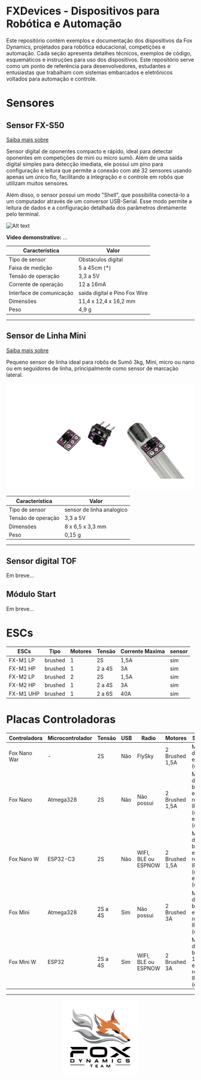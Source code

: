 # FXDevices - Dispositivos para Robótica e Automação

Este repositório contém exemplos e documentação dos dispositivos da Fox Dynamics, projetados para robótica educacional, competições e automação. Cada seção apresenta detalhes técnicos, exemplos de código, esquemáticos e instruções para uso dos dispositivos. Este repositório serve como um ponto de referência para desenvolvedores, estudantes e entusiastas que trabalham com sistemas embarcados e eletrônicos voltados para automação e controle.
<!--Sensores, modulos e placas controladoras da Fox Dynamics.-->

<!--
## Índice

- [Dispositivo 1: Sensor Mini Sumo](#Dispositivo-1:-Sensor-Mini-Sumo)
- [Dispositivo 2: Módulo Start](#Dispositivo-2:-Módulo-Start)
- [Dispositivo 3: Sensor de Linha Mini Sumo](#Dispositivo-3:-Sensor-de-linha-mini-sumo)
- [Dispositivo 4: ESC 2 motores Brushed](#Dispositivo-4:-ESC-2-motores-Brushed)
---
-->

# Sensores

## Sensor FX-S50

[Saiba mais sobre](./Sensor_FXS50/README.md)

Sensor digital de oponentes compacto e rápido, ideal para detectar oponentes em competições de mini ou micro sumô. Além de uma saída digital simples para detecção imediata, ele possui um pino para configuração e leitura que permite a conexão com até 32 sensores usando apenas um único fio, facilitando a integração e o controle em robôs que utilizam muitos sensores.

Além disso, o sensor possui um modo "Shell", que possibilita conectá-lo a um computador através de um conversor USB-Serial. Esse modo permite a leitura de dados e a configuração detalhada dos parâmetros diretamente pelo terminal.

![Alt text](Sensor_FXS50/imagens/frente.png)

**Video demonstrativo:** ...  

| Característica         | Valor                 |
|------------------------|-----------------------|
| Tipo de sensor         | Obstaculos digital     |
| Faixa de medição       | 5 a 45cm (*)  |
| Tensão de operação     | 3,3 a 5V      |
| Corrente de operação   | 12 a 16mA     |
| Interface de comunicação | saida digital e Pino Fox Wire |
| Dimensões                | 11,4 x 12,4 x 16,2 mm    |
| Peso        | 4,9 g  |

---

## Sensor de Linha Mini

[Saiba mais sobre](./Sensor_linha/README.md)

Pequeno sensor de linha ideal para robôs de Sumô 3kg, Mini, micro ou nano ou em seguidores de linha, principalmente como sensor de marcação lateral.

![Alt text](Sensor_linha/imagens/sensor_linha.png)

| Característica         | Valor                 |
|------------------------|-----------------------|
| Tipo de sensor         | sensor de linha analogico  |
| Tensão de operação     | 3,3 a 5V      |
| Dimensões                | 8 x 6,5 x 3,3 mm    |
| Peso        | 0,15 g  |

---

## Sensor digital TOF
Em breve...

## Módulo Start
Em breve...

# ESCs

| ESCs     | Tipo |  Motores | Tensão | Corrente Maxima | sensor |
|---|---|---|---|---|---|
| FX-M1 LP | brushed | 1 | 2S | 1,5A | sim |
| FX-M1 HP | brushed | 1 | 2 a 4S | 3A | sim |
| FX-M2 LP | brushed | 2 | 2S | 1,5A | sim |
| FX-M2 HP | brushed | 1 | 2 a 4S | 3A | sim |
| FX-M1 UHP | brushed | 1 | 2 a 6S | 40A | sim |  
  
# Placas Controladoras

| Controladora | Microcontrolador | Tensão | USB | Radio |  Motores | Sensores | Aplicação |
|---|---|---|---|---|---|---|---|
| Fox Nano War  | - | 2S | Não | FlySky | 2 Brushed 1,5A | Medição de bateria e IMU (opcional) | Combate Fada ou Ant |
| Fox Nano  | Atmega328 | 2S | Não | Não possui | 2 Brushed 1,5A | Medição de bateria, 5 entradas, receptor IR (opcinal) e IMU (opcional) | Combate Fada ou Ant |
| Fox Nano W | ESP32-C3 | 2S | Não | WIFI, BLE ou ESPNOW | 2 Brushed 1,5A | Medição de bateria, 4 entradas, receptor IR (opcinal) e IMU (opcional) | Combate Fada ou Ant e Mini ou Micro Sumo |
| Fox Mini | Atmega328 | 2S a 4S | Sim | Não possui | 2 Brushed 3A | Medição de bateria, 8 entradas, receptor IR e IMU (opcional) | Combate Ant ou Beeatle e Mini Sumo e Seguidor |
| Fox Mini W | ESP32 | 2S a 4S | Sim | WIFI, BLE ou ESPNOW | 2 Brushed 3A | Medição de bateria, 10 entradas, receptor IR e IMU (opcional) | Combate Ant ou Beeatle e Mini Sumo e Seguidor |

---   


<p align="center">
  <img src="LogoFox.png" alt="Logo da Empresa" width="200px">
</p>

<!--- [Alt text](LogoFox.png) -->